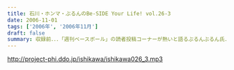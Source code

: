 ```yaml
---
title: 石川・ホンマ・ぶるんのBe-SIDE Your Life! vol.26-3
date: 2006-11-01
tags: ['2006年', '2006年11月']
draft: false
summary: 収録前．．．「週刊ベースボール」の読者投稿コーナーが熱いと語るぶるんぶるん氏．．．ハガキ職人としての血が騒ぎだしたと意味のわからないことを口走られていました。ネタコーナーとなると若きころのあの情熱が押さえられなくなるらしいのですが．．．（いやはや通好みのおもしろコーナーですよ．．．）NAMAE
---
```


http://project-phi.ddo.jp/ishikawa/ishikawa026_3.mp3
